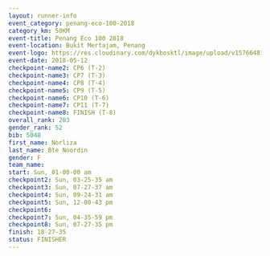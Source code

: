 ```yaml
--- 
layout: runner-info 
event_category: penang-eco-100-2018 
category_km: 50KM 
event-title: Penang Eco 100 2018 
event-location: Bukit Mertajam, Penang 
event-logo: https://res.cloudinary.com/dykbosktl/image/upload/v1576648106/Logo/Logo_lovxhg.jpg 
event-date: 2018-05-12 
checkpoint-name2: CP6 (T-2) 
checkpoint-name3: CP7 (T-3) 
checkpoint-name4: CP8 (T-4) 
checkpoint-name5: CP9 (T-5) 
checkpoint-name6: CP10 (T-6) 
checkpoint-name7: CP11 (T-7) 
checkpoint-name8: FINISH (T-8) 
overall_rank: 203
gender_rank: 52
bib: 5048
first_name: Norliza
last_name: Bte Noordin
gender: F
team_name: 
start: Sun, 01-00-00 am
checkpoint2: Sun, 03-25-35 am
checkpoint3: Sun, 07-27-37 am
checkpoint4: Sun, 09-24-31 am
checkpoint5: Sun, 12-00-43 pm
checkpoint6: 
checkpoint7: Sun, 04-35-59 pm
checkpoint8: Sun, 07-27-35 pm
finish: 18-27-35
status: FINISHER
--- 
```


